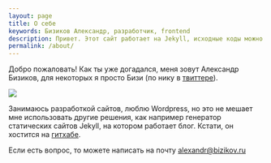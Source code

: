 ```yaml
---
layout: page
title: О себе
keywords: Бизиков Александр, разработчик, frontend
description: Привет. Этот сайт работает на Jekyll, исходные коды можно посмотреть на GitHub.
permalink: /about/
---
```


Добро пожаловать! Как ты уже догадался, меня зовут Александр Бизиков, для некоторых я просто Бизи (по нику в <a href="https://twitter.com/Bizi" target="_blank">твиттере</a>).

<div class="align-left">
    <img src="{{ site.url }}/upload/page/about/we.jpg" />
</div>

Занимаюсь разработкой сайтов, люблю Wordpress, но это не мешает мне использовать другие решения, как например генератор статических сайтов Jekyll, на котором работает блог. Кстати, он хостится на  <a href="https://github.com/bizikov/bizikov.ru" target="_blank">гитхабе</a>.

Если есть вопрос, то можете написать на почту <span class="file">alexandr@bizikov.ru</span>
